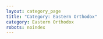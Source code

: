 ```yaml
---
layout: category_page
title: "Category: Eastern Orthodox"
category: Eastern Orthodox
robots: noindex
---
```

